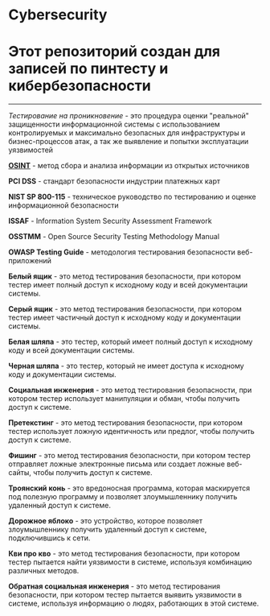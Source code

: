 # Cybersecurity
# Этот репозиторий создан для записей по пинтесту и кибербезопасности
**** 

*Тестирование на проникновение* - это процедура оценки "реальной" защищенности информационной системы с использованием 
контролируемых и максимально безопасных для инфраструктуры и бизнес-процессов атак, а так же выявление и попытки 
эксплуатации уязвимостей

**[OSINT](Osint/README.md)** - метод сбора и анализа информации из открытых источников

**PCI DSS** - стандарт безопасности индустрии платежных карт

**NIST SP 800-115** - техническое руководство по тестированию и оценке информационной безопасности

**ISSAF** - Information System Security Assessment Framework

**OSSTMM** - Open Source Security Testing Methodology Manual

**OWASP Testing Guide** - методология тестирования безопасности веб-приложений

**Белый ящик** - это метод тестирования безопасности, при котором тестер имеет полный доступ к исходному коду и всей документации системы.

**Серый ящик** - это метод тестирования безопасности, при котором тестер имеет частичный доступ к исходному коду и документации системы.

**Белая шляпа** - это тестер, который имеет полный доступ к исходному коду и всей документации системы.

**Черная шляпа** - это тестер, который не имеет доступа к исходному коду и документации системы.

**Социальная инженерия** - это метод тестирования безопасности, при котором тестер использует манипуляции и обман, чтобы получить доступ к системе.

**Претекстинг** - это метод тестирования безопасности, при котором тестер использует ложную идентичность или предлог, чтобы получить доступ к системе.

**Фишинг** - это метод тестирования безопасности, при котором тестер отправляет ложные электронные письма или создает ложные веб-сайты, чтобы получить доступ к системе.

**Троянский конь** - это вредоносная программа, которая маскируется под полезную программу и позволяет злоумышленнику получить удаленный доступ к системе.

**Дорожное яблоко** - это устройство, которое позволяет злоумышленнику получить удаленный доступ к системе, подключившись к сети.

**Кви про кво** - это метод тестирования безопасности, при котором тестер пытается найти уязвимости в системе, используя комбинацию различных методов.

**Обратная социальная инженерия** - это метод тестирования безопасности, при котором тестер пытается выявить уязвимости в системе, используя информацию о людях, работающих в этой системе.
